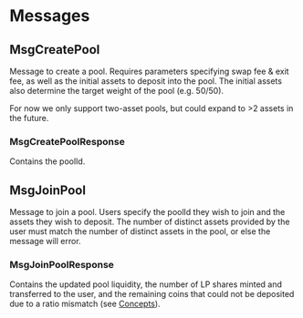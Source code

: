 # Messages

## MsgCreatePool

Message to create a pool. Requires parameters specifying swap fee & exit fee, as well as the initial assets to deposit into the pool. The initial assets also determine the target weight of the pool (e.g. 50/50).

For now we only support two-asset pools, but could expand to >2 assets in the future.

### MsgCreatePoolResponse

Contains the poolId.

## MsgJoinPool

Message to join a pool. Users specify the poolId they wish to join and the assets they wish to deposit. The number of distinct assets provided by the user must match the number of distinct assets in the pool, or else the message will error.

### MsgJoinPoolResponse

Contains the updated pool liquidity, the number of LP shares minted and transferred to the user, and the remaining coins that could not be deposited due to a ratio mismatch (see [Concepts](01_concepts.md)).
